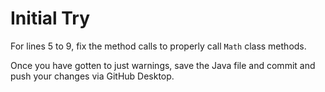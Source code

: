 # Initial Try

For lines 5 to 9, fix the method calls to properly call `Math` class methods.

Once you have gotten to just warnings, save the Java file and commit and push your changes via GitHub Desktop.
